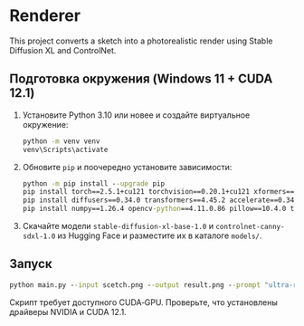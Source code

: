 
# Renderer

This project converts a sketch into a photorealistic render using Stable Diffusion XL and ControlNet.

## Подготовка окружения (Windows 11 + CUDA 12.1)

1. Установите Python 3.10 или новее и создайте виртуальное окружение:
   ```cmd
   python -m venv venv
   venv\Scripts\activate
   ```
2. Обновите `pip` и поочередно установите зависимости:
   ```cmd
   python -m pip install --upgrade pip
   pip install torch==2.5.1+cu121 torchvision==0.20.1+cu121 xformers==0.0.29 --extra-index-url https://download.pytorch.org/whl/cu121
   pip install diffusers==0.34.0 transformers==4.45.2 accelerate==0.34.0 peft==0.15.2 huggingface-hub==0.33.1 safetensors==0.4.5
   pip install numpy==1.26.4 opencv-python==4.11.0.86 pillow==10.4.0 tqdm==4.67.0
   ```
3. Скачайте модели `stable-diffusion-xl-base-1.0` и `controlnet-canny-sdxl-1.0` из Hugging Face и разместите их в каталоге `models/`.

## Запуск

```cmd
python main.py --input scetch.png --output result.png --prompt "ultra-realistic minimalistic modern house, evening golden hour lighting, photoreal, 8k, octane render"
```

Скрипт требует доступного CUDA‑GPU. Проверьте, что установлены драйверы NVIDIA и CUDA 12.1.
